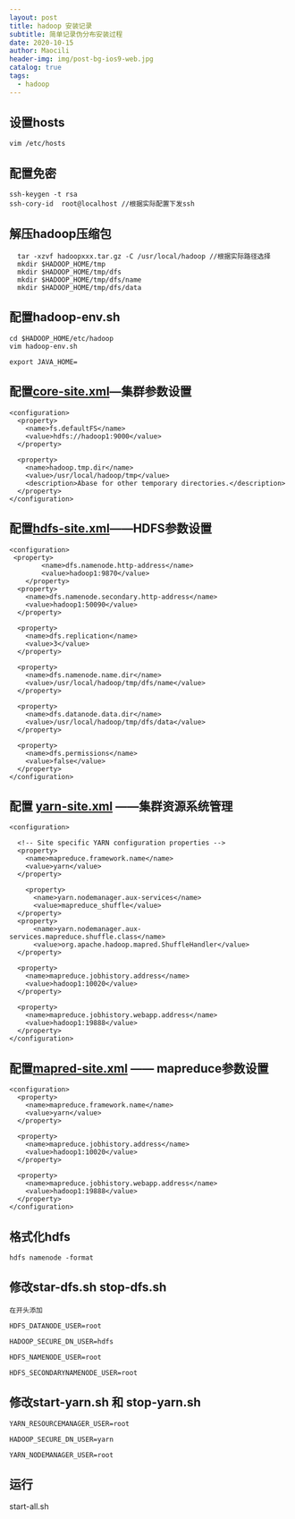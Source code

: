 ```yaml
---
layout: post
title: hadoop 安装记录
subtitle: 简单记录伪分布安装过程
date: 2020-10-15
author: Maocili
header-img: img/post-bg-ios9-web.jpg
catalog: true
tags:
  - hadoop
---
```


## 设置hosts
```
vim /etc/hosts
```

## 配置免密

``` 
ssh-keygen -t rsa
ssh-cory-id  root@localhost //根据实际配置下发ssh
```

## 解压hadoop压缩包

```
  tar -xzvf hadoopxxx.tar.gz -C /usr/local/hadoop //根据实际路径选择
  mkdir $HADOOP_HOME/tmp
  mkdir $HADOOP_HOME/tmp/dfs
  mkdir $HADOOP_HOME/tmp/dfs/name
  mkdir $HADOOP_HOME/tmp/dfs/data
```

## 配置hadoop-env.sh

```
cd $HADOOP_HOME/etc/hadoop
vim hadoop-env.sh

export JAVA_HOME=
```

## 配置[core-site.xml]—集群参数设置

```
<configuration>
  <property>
    <name>fs.defaultFS</name>
    <value>hdfs://hadoop1:9000</value>
  </property>

  <property>
    <name>hadoop.tmp.dir</name>
    <value>/usr/local/hadoop/tmp</value>
    <description>Abase for other temporary directories.</description>
  </property>
</configuration>
```

## 配置[hdfs-site.xml]——HDFS参数设置

```
<configuration>
 <property>
        <name>dfs.namenode.http-address</name>
        <value>hadoop1:9870</value>
    </property>
  <property>
    <name>dfs.namenode.secondary.http-address</name>
    <value>hadoop1:50090</value>
  </property>

  <property>
    <name>dfs.replication</name>
    <value>3</value>
  </property>

  <property>
    <name>dfs.namenode.name.dir</name>
    <value>/usr/local/hadoop/tmp/dfs/name</value>
  </property>

  <property>
    <name>dfs.datanode.data.dir</name>
    <value>/usr/local/hadoop/tmp/dfs/data</value>
  </property>

  <property>
    <name>dfs.permissions</name>
    <value>false</value>
  </property>
</configuration>

```

## 配置 [yarn-site.xml] ——集群资源系统管理
```
<configuration>

  <!-- Site specific YARN configuration properties -->
  <property>
    <name>mapreduce.framework.name</name>
    <value>yarn</value>
  </property>
  
    <property>
      <name>yarn.nodemanager.aux-services</name>
      <value>mapreduce_shuffle</value>
  </property>
  <property>
      <name>yarn.nodemanager.aux-services.mapreduce.shuffle.class</name>
      <value>org.apache.hadoop.mapred.ShuffleHandler</value>
  </property>

  <property>
    <name>mapreduce.jobhistory.address</name>
    <value>hadoop1:10020</value>
  </property>

  <property>
    <name>mapreduce.jobhistory.webapp.address</name>
    <value>hadoop1:19888</value>
  </property>
</configuration>

```


## 配置[mapred-site.xml] —— mapreduce参数设置
```
<configuration>
  <property>
    <name>mapreduce.framework.name</name>
    <value>yarn</value>
  </property>

  <property>
    <name>mapreduce.jobhistory.address</name>
    <value>hadoop1:10020</value>
  </property>

  <property>
    <name>mapreduce.jobhistory.webapp.address</name>
    <value>hadoop1:19888</value>
  </property>
</configuration>
```

## 格式化hdfs

```
hdfs namenode -format
```

## 修改star-dfs.sh stop-dfs.sh

```
在开头添加

HDFS_DATANODE_USER=root

HADOOP_SECURE_DN_USER=hdfs

HDFS_NAMENODE_USER=root

HDFS_SECONDARYNAMENODE_USER=root
```

## 修改start-yarn.sh 和 stop-yarn.sh

```
YARN_RESOURCEMANAGER_USER=root

HADOOP_SECURE_DN_USER=yarn

YARN_NODEMANAGER_USER=root
```


## 运行
 start-all.sh
<!-- https://zhuanlan.zhihu.com/p/25015815 -->


[core-site.xml]:https://hadoop.apache.org/docs/stable/hadoop-project-dist/hadoop-common/core-default.xml
[hdfs-site.xml]:https://hadoop.apache.org/docs/stable/hadoop-project-dist/hadoop-hdfs/hdfs-default.xml
[yarn-site.xml]:https://hadoop.apache.org/docs/stable/hadoop-yarn/hadoop-yarn-common/yarn-default.xml
[mapred-site.xml]:https://hadoop.apache.org/docs/stable/hadoop-mapreduce-client/hadoop-mapreduce-client-core/mapred-default.xml
